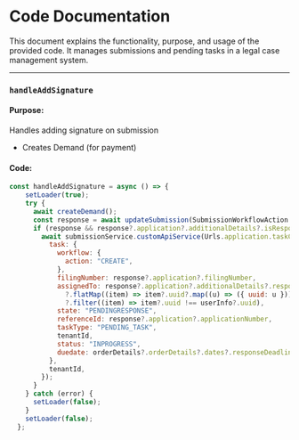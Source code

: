 # Code Documentation

This document explains the functionality, purpose, and usage of the provided code. It manages submissions and pending tasks in a legal case management system.

---

### `handleAddSignature`

#### Purpose:

Handles adding signature on submission
- Creates Demand (for payment)

#### Code:

```javascript
const handleAddSignature = async () => {
    setLoader(true);
    try {
      await createDemand();
      const response = await updateSubmission(SubmissionWorkflowAction.ESIGN);
      if (response && response?.application?.additionalDetails?.isResponseRequired) {
        await submissionService.customApiService(Urls.application.taskCreate, {
          task: {
            workflow: {
              action: "CREATE",
            },
            filingNumber: response?.application?.filingNumber,
            assignedTo: response?.application?.additionalDetails?.respondingParty
              ?.flatMap((item) => item?.uuid?.map((u) => ({ uuid: u })))
              ?.filter((item) => item?.uuid !== userInfo?.uuid),
            state: "PENDINGRESPONSE",
            referenceId: response?.application?.applicationNumber,
            taskType: "PENDING_TASK",
            tenantId,
            status: "INPROGRESS",
            duedate: orderDetails?.orderDetails?.dates?.responseDeadlineDate,
          },
          tenantId,
        });
      }
    } catch (error) {
      setLoader(false);
    }
    setLoader(false);
  };
```

